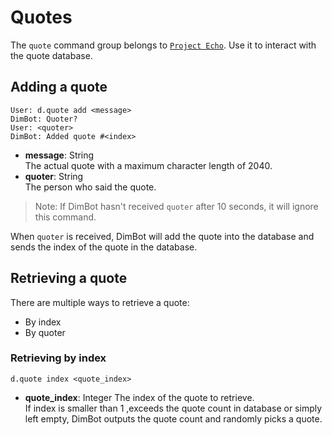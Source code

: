 # Quotes
The `quote` command group belongs to [`Project Echo`](https://github.com/TCLRainbow/DimBot/projects/1). Use it to interact with the quote database.

## Adding a quote
```
User: d.quote add <message>
DimBot: Quoter?
User: <quoter>
DimBot: Added quote #<index>
```
* **message**: String  
  The actual quote with a maximum character length of 2040.
* **quoter**: String  
  The person who said the quote.
> Note: If DimBot hasn't received `quoter` after 10 seconds, it will ignore this command.

When `quoter` is received, DimBot will add the quote into the database and sends the index of the quote in the database.
## Retrieving a quote
There are multiple ways to retrieve a quote:
* By index
* By quoter
### Retrieving by index
```
d.quote index <quote_index>
```
* **quote_index**: Integer
  The index of the quote to retrieve.  
  If index is smaller than 1 ,exceeds the quote count in database or simply left empty, DimBot outputs the quote count and randomly picks a quote.
